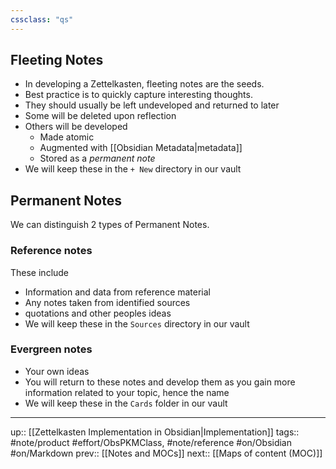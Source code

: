 ```yaml
---
cssclass: "qs"
---
```

## Fleeting Notes

- In developing a Zettelkasten, fleeting notes are the seeds.
- Best practice is to quickly capture interesting thoughts.
- They should usually be left undeveloped and returned to later
- Some will be deleted upon reflection
- Others will be developed
	- Made atomic
	- Augmented with [[Obsidian Metadata|metadata]]
	- Stored as a _permanent note_
- We will keep these in the `+ New` directory in our vault

## Permanent Notes

We can distinguish 2 types of Permanent Notes.

### Reference notes

These include

- Information and data from reference material
- Any notes taken from identified sources
- quotations and other peoples ideas
- We will keep these in the `Sources` directory in our vault

### Evergreen notes

- Your own ideas
- You will return to these notes and develop them as you gain more information related to your topic, hence the name
- We will keep these in the `Cards` folder in our vault

---
up:: [[Zettelkasten Implementation in Obsidian|Implementation]]
tags:: #note/product #effort/ObsPKMClass, #note/reference #on/Obsidian #on/Markdown 
prev:: [[Notes and MOCs]]
next:: [[Maps of content (MOC)]]
